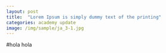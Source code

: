 ```yaml
---
layout: post
title:  "Lorem Ipsum is simply dummy text of the printing"
categories: academy update
image: /img/sample/ja_3-1.jpg
---
```

#hola hola

